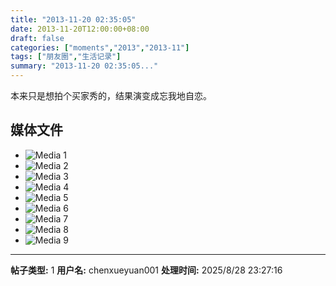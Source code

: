 ```yaml
---
title: "2013-11-20 02:35:05"
date: 2013-11-20T12:00:00+08:00
draft: false
categories: ["moments","2013","2013-11"]
tags: ["朋友圈","生活记录"]
summary: "2013-11-20 02:35:05..."
---
```


本来只是想拍个买家秀的，结果演变成忘我地自恋。

## 媒体文件

- ![Media 1](/Moments/photos/2013-11-20/201311200235050.jpg)
- ![Media 2](/Moments/photos/2013-11-20/201311200235051.jpg)
- ![Media 3](/Moments/photos/2013-11-20/201311200235052.jpg)
- ![Media 4](/Moments/photos/2013-11-20/201311200235053.jpg)
- ![Media 5](/Moments/photos/2013-11-20/201311200235054.jpg)
- ![Media 6](/Moments/photos/2013-11-20/201311200235055.jpg)
- ![Media 7](/Moments/photos/2013-11-20/201311200235056.jpg)
- ![Media 8](/Moments/photos/2013-11-20/201311200235057.jpg)
- ![Media 9](/Moments/photos/2013-11-20/201311200235058.jpg)

---

**帖子类型:** 1
**用户名:** chenxueyuan001
**处理时间:** 2025/8/28 23:27:16